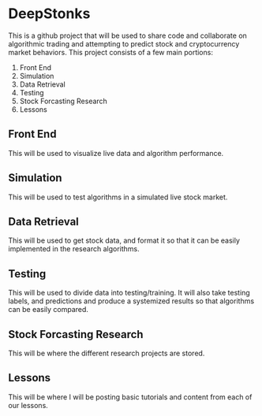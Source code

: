 # DeepStonks
This is a github project that will be used to share code and collaborate on algorithmic trading and attempting to predict stock and cryptocurrency market behaviors. This project consists of a few main portions:

1. Front End
2. Simulation
3. Data Retrieval
4. Testing
5. Stock Forcasting Research
6. Lessons

## Front End

This will be used to visualize live data and algorithm performance.

## Simulation

This will be used to test algorithms in a simulated live stock market.

## Data Retrieval

This will be used to get stock data, and format it so that it can be easily implemented in the research algorithms.

## Testing

This will be used to divide data into testing/training. It will also take testing labels, and predictions and produce a systemized results so that algorithms
can be easily compared.

## Stock Forcasting Research

This will be where the different research projects are stored.

## Lessons

This will be where I will be posting basic tutorials and content from each of our lessons.
